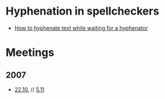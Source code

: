 Hyphenation in spellcheckers
=======================


- [How to hyphenate text while waiting for a hyphenator](how-to-hyphenate-without-hyphenator.html)

# Meetings
## 2007
- [22.10.](hyphen-bug-2007-10-22.md) // [5.11](hyph-meeting-2007-11-05.html)
